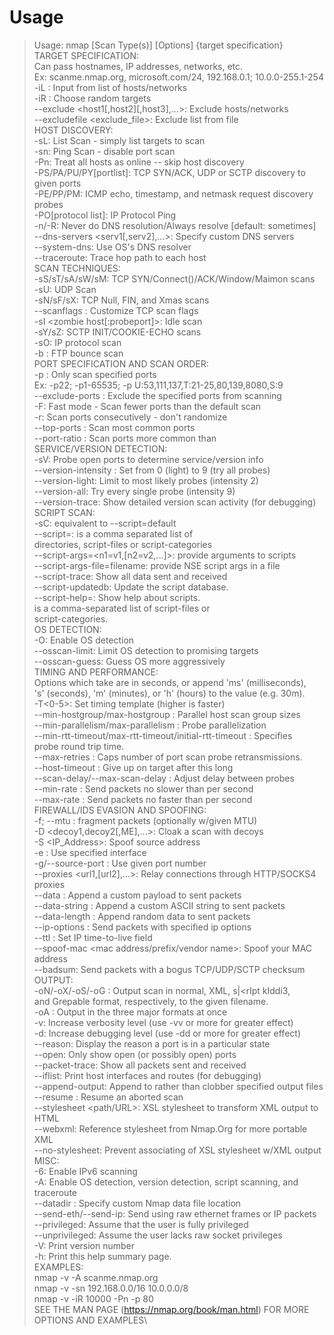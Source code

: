 # Usage
> Usage: nmap [Scan Type(s)] [Options] {target specification}\
TARGET SPECIFICATION:\
  Can pass hostnames, IP addresses, networks, etc.\
  Ex: scanme.nmap.org, microsoft.com/24, 192.168.0.1; 10.0.0-255.1-254\
  -iL <inputfilename>: Input from list of hosts/networks\
  -iR <num hosts>: Choose random targets\
  --exclude <host1[,host2][,host3],...>: Exclude hosts/networks\
  --excludefile <exclude_file>: Exclude list from file\
HOST DISCOVERY:\
  -sL: List Scan - simply list targets to scan\
  -sn: Ping Scan - disable port scan\
  -Pn: Treat all hosts as online -- skip host discovery\
  -PS/PA/PU/PY[portlist]: TCP SYN/ACK, UDP or SCTP discovery to given ports\
  -PE/PP/PM: ICMP echo, timestamp, and netmask request discovery probes\
  -PO[protocol list]: IP Protocol Ping\
  -n/-R: Never do DNS resolution/Always resolve [default: sometimes]\
  --dns-servers <serv1[,serv2],...>: Specify custom DNS servers\
  --system-dns: Use OS's DNS resolver\
  --traceroute: Trace hop path to each host\
SCAN TECHNIQUES:\
  -sS/sT/sA/sW/sM: TCP SYN/Connect()/ACK/Window/Maimon scans\
  -sU: UDP Scan\
  -sN/sF/sX: TCP Null, FIN, and Xmas scans\
  --scanflags <flags>: Customize TCP scan flags\
  -sI <zombie host[:probeport]>: Idle scan\
  -sY/sZ: SCTP INIT/COOKIE-ECHO scans\
  -sO: IP protocol scan\
  -b <FTP relay host>: FTP bounce scan\
PORT SPECIFICATION AND SCAN ORDER:\
  -p <port ranges>: Only scan specified ports\
    Ex: -p22; -p1-65535; -p U:53,111,137,T:21-25,80,139,8080,S:9\
  --exclude-ports <port ranges>: Exclude the specified ports from scanning\
  -F: Fast mode - Scan fewer ports than the default scan\
  -r: Scan ports consecutively - don't randomize\
  --top-ports <number>: Scan <number> most common ports\
  --port-ratio <ratio>: Scan ports more common than <ratio>\
SERVICE/VERSION DETECTION:\
  -sV: Probe open ports to determine service/version info\
  --version-intensity <level>: Set from 0 (light) to 9 (try all probes)\
  --version-light: Limit to most likely probes (intensity 2)\
  --version-all: Try every single probe (intensity 9)\
  --version-trace: Show detailed version scan activity (for debugging)\
SCRIPT SCAN:\
  -sC: equivalent to --script=default\
  --script=<Lua scripts>: <Lua scripts> is a comma separated list of\
           directories, script-files or script-categories\
  --script-args=<n1=v1,[n2=v2,...]>: provide arguments to scripts\
  --script-args-file=filename: provide NSE script args in a file\
  --script-trace: Show all data sent and received\
  --script-updatedb: Update the script database.\
  --script-help=<Lua scripts>: Show help about scripts.\
           <Lua scripts> is a comma-separated list of script-files or\
           script-categories.\
OS DETECTION:\
  -O: Enable OS detection\
  --osscan-limit: Limit OS detection to promising targets\
  --osscan-guess: Guess OS more aggressively\
TIMING AND PERFORMANCE:\
  Options which take <time> are in seconds, or append 'ms' (milliseconds),\
  's' (seconds), 'm' (minutes), or 'h' (hours) to the value (e.g. 30m).\
  -T<0-5>: Set timing template (higher is faster)\
  --min-hostgroup/max-hostgroup <size>: Parallel host scan group sizes\
  --min-parallelism/max-parallelism <numprobes>: Probe parallelization\
  --min-rtt-timeout/max-rtt-timeout/initial-rtt-timeout <time>: Specifies\
      probe round trip time.\
  --max-retries <tries>: Caps number of port scan probe retransmissions.\
  --host-timeout <time>: Give up on target after this long\
  --scan-delay/--max-scan-delay <time>: Adjust delay between probes\
  --min-rate <number>: Send packets no slower than <number> per second\
  --max-rate <number>: Send packets no faster than <number> per second\
FIREWALL/IDS EVASION AND SPOOFING:\
  -f; --mtu <val>: fragment packets (optionally w/given MTU)\
  -D <decoy1,decoy2[,ME],...>: Cloak a scan with decoys\
  -S <IP_Address>: Spoof source address\
  -e <iface>: Use specified interface\
  -g/--source-port <portnum>: Use given port number\
  --proxies <url1,[url2],...>: Relay connections through HTTP/SOCKS4 proxies\
  --data <hex string>: Append a custom payload to sent packets\
  --data-string <string>: Append a custom ASCII string to sent packets\
  --data-length <num>: Append random data to sent packets\
  --ip-options <options>: Send packets with specified ip options\
  --ttl <val>: Set IP time-to-live field\
  --spoof-mac <mac address/prefix/vendor name>: Spoof your MAC address\
  --badsum: Send packets with a bogus TCP/UDP/SCTP checksum\
OUTPUT:\
  -oN/-oX/-oS/-oG <file>: Output scan in normal, XML, s|<rIpt kIddi3,\
     and Grepable format, respectively, to the given filename.\
  -oA <basename>: Output in the three major formats at once\
  -v: Increase verbosity level (use -vv or more for greater effect)\
  -d: Increase debugging level (use -dd or more for greater effect)\
  --reason: Display the reason a port is in a particular state\
  --open: Only show open (or possibly open) ports\
  --packet-trace: Show all packets sent and received\
  --iflist: Print host interfaces and routes (for debugging)\
  --append-output: Append to rather than clobber specified output files\
  --resume <filename>: Resume an aborted scan\
  --stylesheet <path/URL>: XSL stylesheet to transform XML output to HTML\
  --webxml: Reference stylesheet from Nmap.Org for more portable XML\
  --no-stylesheet: Prevent associating of XSL stylesheet w/XML output\
MISC:\
  -6: Enable IPv6 scanning\
  -A: Enable OS detection, version detection, script scanning, and traceroute\
  --datadir <dirname>: Specify custom Nmap data file location\
  --send-eth/--send-ip: Send using raw ethernet frames or IP packets\
  --privileged: Assume that the user is fully privileged\
  --unprivileged: Assume the user lacks raw socket privileges\
  -V: Print version number\
  -h: Print this help summary page.\
EXAMPLES:\
  nmap -v -A scanme.nmap.org\
  nmap -v -sn 192.168.0.0/16 10.0.0.0/8\
  nmap -v -iR 10000 -Pn -p 80\
SEE THE MAN PAGE (https://nmap.org/book/man.html) FOR MORE OPTIONS AND EXAMPLES\
